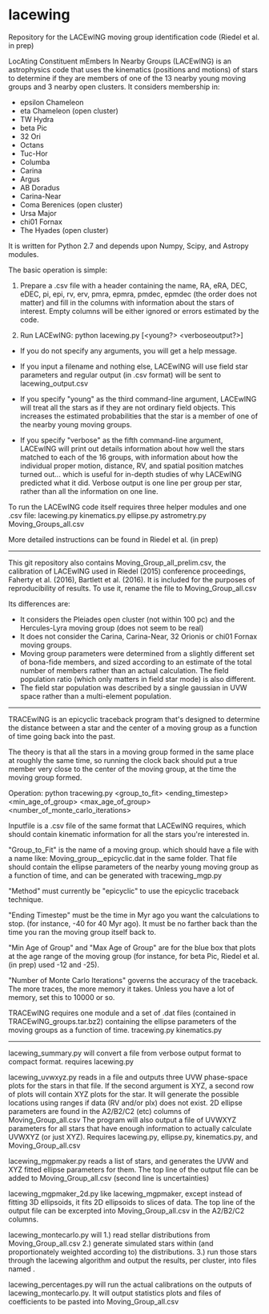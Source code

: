 # lacewing
Repository for the LACEwING moving group identification code (Riedel et al. in prep)

LocAting Constituent mEmbers In Nearby Groups (LACEwING) is an astrophysics code that uses the kinematics (positions and motions) of stars to determine if they are members of one of the 13 nearby young moving groups and 3 nearby open clusters. It considers membership in:
* epsilon Chameleon
* eta Chameleon (open cluster)
* TW Hydra
* beta Pic
* 32 Ori
* Octans
* Tuc-Hor
* Columba
* Carina
* Argus
* AB Doradus
* Carina-Near
* Coma Berenices (open cluster)
* Ursa Major
* chi01 Fornax
* The Hyades (open cluster)

It is written for Python 2.7 and depends upon Numpy, Scipy, and Astropy modules.

The basic operation is simple: 

1. Prepare a .csv file with a header containing the name, RA, eRA, DEC, eDEC, pi, epi, rv, erv, pmra, epmra, pmdec, epmdec (the order does not matter) and fill in the columns with information about the stars of interest. Empty columns will be either ignored or errors estimated by the code.

2. Run LACEwING:
python lacewing.py <filename> [<young?> <outputfilename> <verboseoutput?>]

 * If you do not specify any arguments, you will get a help message.

 * If you input a filename and nothing else, LACEwING will use field star parameters and regular output (in .csv format) will be sent to lacewing_output.csv

 * If you specify "young" as the third command-line argument, LACEwING will treat all the stars as if they are not ordinary field objects. This increases the estimated probabilities that the star is a member of one of the nearby young moving groups.

 * If you specify "verbose" as the fifth command-line argument, LACEwING will print out details information about how well the stars matched to each of the 16 groups, with information about how the individual proper motion, distance, RV, and spatial position matches turned out... which is useful for in-depth studies of why LACEwING predicted what it did. Verbose output is one line per group per star, rather than all the information on one line.



To run the LACEwING code itself requires three helper modules and one .csv file:
lacewing.py
kinematics.py
ellipse.py
astrometry.py
Moving_Groups_all.csv

More detailed instructions can be found in Riedel et al. (in prep)

----------------------------------------------------------------

This git repository also contains Moving_Group_all_prelim.csv, the calibration of LACEwING used in Riedel (2015) conference proceedings, Faherty et al. (2016), Bartlett et al. (2016). It is included for the purposes of reproducibility of results. To use it, rename the file to Moving_Group_all.csv

Its differences are:
* It considers the Pleiades open cluster (not within 100 pc) and the Hercules-Lyra moving group (does not seem to be real)
* It does not consider the Carina, Carina-Near, 32 Orionis or chi01 Fornax moving groups.
* Moving group parameters were determined from a slightly different set of bona-fide members, and sized according to an estimate of the total number of members rather than an actual calculation. The field population ratio (which only matters in field star mode) is also different.
* The field star population was described by a single gaussian in UVW space rather than a multi-element population.

---------------------------------------------------------------

TRACEwING is an epicyclic traceback program that's designed to determine the distance between a star and the center of a moving group as a function of time going back into the past.

The theory is that all the stars in a moving group formed in the same place at roughly the same time, so running the clock back should put a true member very close to the center of the moving group, at the time the moving group formed.

Operation:
python tracewing.py <inputfile> <group_to_fit> <method> <ending_timestep> <min_age_of_group> <max_age_of_group> <number_of_monte_carlo_iterations>

Inputfile is a .csv file of the same format that LACEwING requires, which should contain kinematic information for all the stars you're interested in.

"Group_to_Fit" is the name of a moving group. which should have a file with a name like: Moving_group_<name>_epicyclic.dat in the same folder. That file should contain the ellipse parameters of the nearby young moving group as a function of time, and can be generated with tracewing_mgp.py

"Method" must currently be "epicyclic" to use the epicyclic traceback technique.

"Ending Timestep" must be the time in Myr ago you want the calculations to stop. (for instance, -40 for 40 Myr ago). It must be no farther back than the time you ran the moving group itself back to.

"Min Age of Group" and "Max Age of Group" are for the blue box that plots at the age range of the moving group (for instance, for beta Pic, Riedel et al. (in prep) used -12 and -25).

"Number of Monte Carlo Iterations" governs the accuracy of the traceback. The more traces, the more memory it takes. Unless you have a lot of memory, set this to 10000 or so.

TRACEwING requires one module and a set of .dat files (contained in TRACEwING_groups.tar.bz2) containing the ellipse parameters of the moving groups as a function of time.
tracewing.py
kinematics.py


-------------------------------------------------------------
lacewing_summary.py <filename> 
will convert a file from verbose output format to compact format.
requires lacewing.py

lacewing_uvwxyz.py <filename> <XYZ> <outfilename>
reads in a file and outputs three UVW phase-space plots for the stars in that file. If the second argument is XYZ, a second row of plots will contain XYZ plots for the star. It will generate the possible locations using ranges if data (RV and/or plx) does not exist.
2D ellipse parameters are found in the A2/B2/C2 (etc) columns of Moving_Group_all.csv
The program will also output a file of UVWXYZ parameters for all stars that have enough information to actually calculate UVWXYZ (or just XYZ).
Requires lacewing.py, ellipse.py, kinematics.py, and Moving_Group_all.csv

lacewing_mgpmaker.py <filename> <clustername> <iterations>
reads a list of stars, and generates the UVW and XYZ fitted ellipse parameters for them. The top line of the output file can be added to Moving_Group_all.csv (second line is uncertainties)

lacewing_mgpmaker_2d.py <filename> <clustername> <iterations>
like lacewing_mgpmaker, except instead of fitting 3D ellipsoids, it fits 2D ellipsoids to slices of data. The top line of the output file can be excerpted into Moving_Group_all.csv in the A2/B2/C2 columns. 

lacewing_montecarlo.py <iterations> <file number>
will 
1.) read stellar distributions from Moving_Group_all.csv
2.) generate <iterations> simulated stars within (and proportionately weighted according to) the distributions.
3.) run those stars through the lacewing algorithm and output the results, per cluster, into files named <clustername><file number>.

lacewing_percentages.py <filename> will run the actual calibrations on the outputs of lacewing_montecarlo.py. It will output statistics plots and files of coefficients to be pasted into Moving_Group_all.csv

